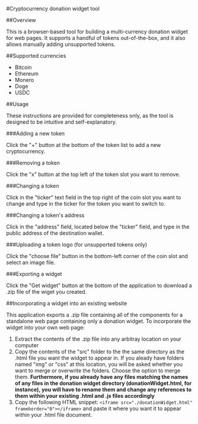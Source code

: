 #Cryptocurrency donation widget tool

##Overview

This is a browser-based tool for building a multi-currency donation widget for web pages. It supports a handful of tokens out-of-the-box, and it also allows manually adding unsupported tokens. 

##Supported currencies

* Bitcoin
* Ethereum
* Monero
* Doge
* USDC

##Usage

These instructions are provided for completeness only, as the tool is designed to be intuitive and self-explanatory.

###Adding a new token

Click the "+" button at the bottom of the token list to add a new cryptocurrency.

###Removing a token

Click the "x" button at the top left of the token slot you want to remove.

###Changing a token

Click in the "ticker" text field in the top right of the coin slot you want to change and type in the ticker for the token you want to switch to.

###Changing a token's address

Click in the "address" field, located below the "ticker" field, and type in the public address of the destination wallet.

###Uploading a token logo (for unsupported tokens only)

Click the "choose file" button in the bottom-left corner of the coin slot and select an image file.

###Exporting a widget

Click the "Get widget" button at the bottom of the application to download a .zip file of the wiget you created.

##Incorporating a widget into an existing website

This application exports a .zip file containing all of the components for a standalone web page containing only a donation widget.  To incorporate the widget into your own web page:

1. Extract the contents of the .zip file into any arbitray location on your computer
2. Copy the contents of the "src" folder to the the same directory as the .html file you want the widget to appear in. If you aleady have folders named "img" or "css" at this location, you will be asked whether you want to merge or overwrite the folders. Choose the option to merge them. **Furthermore, if you already have any files matching the names of any files in the donation widget directory (donationWidget.html, for instance), you will have to rename them and change any references to them within your existing .html and .js files accordingly**
3. Copy the following HTML snippet:
`<iframe src="./donationWidget.html" frameborder="0"></iframe>`
and paste it where you want it to appear within your .html file document.


